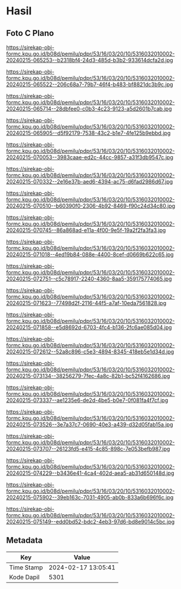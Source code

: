 # Hasil

## Foto C Plano

https://sirekap-obj-formc.kpu.go.id/b08d/pemilu/pdpr/53/16/03/20/10/5316032010002-20240215-065253--b2318bf4-24d3-485d-b3b2-933614dcfa2d.jpg

https://sirekap-obj-formc.kpu.go.id/b08d/pemilu/pdpr/53/16/03/20/10/5316032010002-20240215-065522--206c68a7-79b7-46f4-b483-bf8821dc3b9c.jpg

https://sirekap-obj-formc.kpu.go.id/b08d/pemilu/pdpr/53/16/03/20/10/5316032010002-20240215-065714--28dbfee0-c0b3-4c23-9123-a5d2601b7cab.jpg

https://sirekap-obj-formc.kpu.go.id/b08d/pemilu/pdpr/53/16/03/20/10/5316032010002-20240215-065905--d5f92179-7538-43c2-b1e7-4fe125b9ebbd.jpg

https://sirekap-obj-formc.kpu.go.id/b08d/pemilu/pdpr/53/16/03/20/10/5316032010002-20240215-070053--3983caae-ed2c-44cc-9857-a31f3db9547c.jpg

https://sirekap-obj-formc.kpu.go.id/b08d/pemilu/pdpr/53/16/03/20/10/5316032010002-20240215-070332--2e16e37b-aed6-4394-ac75-d6fad2986d67.jpg

https://sirekap-obj-formc.kpu.go.id/b08d/pemilu/pdpr/53/16/03/20/10/5316032010002-20240215-070510--b60390f0-2306-4b92-8469-f90c24d34c80.jpg

https://sirekap-obj-formc.kpu.go.id/b08d/pemilu/pdpr/53/16/03/20/10/5316032010002-20240215-070745--86a868ad-e11a-4f00-9e5f-19a2f2fa3fa3.jpg

https://sirekap-obj-formc.kpu.go.id/b08d/pemilu/pdpr/53/16/03/20/10/5316032010002-20240215-071018--4ed19b84-088e-4400-8cef-d0669b622c65.jpg

https://sirekap-obj-formc.kpu.go.id/b08d/pemilu/pdpr/53/16/03/20/10/5316032010002-20240215-072751--c5c78917-2240-4360-8aa5-359175774065.jpg

https://sirekap-obj-formc.kpu.go.id/b08d/pemilu/pdpr/53/16/03/20/10/5316032010002-20240215-071623--77498d2f-2116-44f5-a7af-10eda7561828.jpg

https://sirekap-obj-formc.kpu.go.id/b08d/pemilu/pdpr/53/16/03/20/10/5316032010002-20240215-071858--e5d8692d-6703-4fc4-b136-2fc6ae085d04.jpg

https://sirekap-obj-formc.kpu.go.id/b08d/pemilu/pdpr/53/16/03/20/10/5316032010002-20240215-072612--52a8c896-c5e3-4894-8345-418eb5e1d34d.jpg

https://sirekap-obj-formc.kpu.go.id/b08d/pemilu/pdpr/53/16/03/20/10/5316032010002-20240215-073134--38256279-7fec-4a8c-82b1-bc52f4162686.jpg

https://sirekap-obj-formc.kpu.go.id/b08d/pemilu/pdpr/53/16/03/20/10/5316032010002-20240215-073337--ae1235e6-de2d-4be5-b0e7-0f081fa4f7cf.jpg

https://sirekap-obj-formc.kpu.go.id/b08d/pemilu/pdpr/53/16/03/20/10/5316032010002-20240215-073526--3e7a37c7-0690-40e3-a439-d32d05fab15a.jpg

https://sirekap-obj-formc.kpu.go.id/b08d/pemilu/pdpr/53/16/03/20/10/5316032010002-20240215-073707--26123fd5-e415-4c85-898c-7e053befb987.jpg

https://sirekap-obj-formc.kpu.go.id/b08d/pemilu/pdpr/53/16/03/20/10/5316032010002-20240215-074229--b3436e41-4ca4-402d-aea5-ab31d650148d.jpg

https://sirekap-obj-formc.kpu.go.id/b08d/pemilu/pdpr/53/16/03/20/10/5316032010002-20240215-075902--39eb163c-7031-4905-ab0b-833a6b696f6c.jpg

https://sirekap-obj-formc.kpu.go.id/b08d/pemilu/pdpr/53/16/03/20/10/5316032010002-20240215-075149--edd0bd52-bdc2-4eb3-97d6-bd8e9014c5bc.jpg


## Metadata

| Key        | Value               |
| ---------- | ------------------- |
| Time Stamp | 2024-02-17 13:05:41 |
| Kode Dapil | 5301                |



